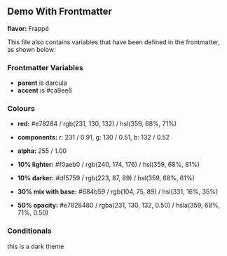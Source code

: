 ## Demo With Frontmatter

**flavor:** Frappé

This file also contains variables that have been defined in the frontmatter, as shown below:

### Frontmatter Variables

- **parent** is darcula
- **accent** is #ca9ee6

### Colours

- **red:**                #e78284 / rgb(231, 130, 132) / hsl(359, 68%, 71%)
- **components:**         r: 231 / 0.91, g: 130 / 0.51, b: 132 / 0.52
- **alpha:**              255 / 1.00
- **10% lighter:**        #f0aeb0 / rgb(240, 174, 176) / hsl(359, 68%, 81%)
- **10% darker:**         #df5759 / rgb(223, 87, 89) / hsl(359, 68%, 61%)

- **30% mix with base:**  #684b59 / rgb(104, 75, 89) / hsl(331, 16%, 35%)

- **50% opacity:**        #e7828480 / rgba(231, 130, 132, 0.50) / hsla(359, 68%, 71%, 0.50)

### Conditionals

this is a dark theme